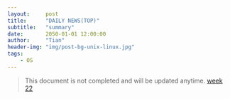 ```yaml
---
layout:     post
title:      "DAILY NEWS(TOP)"
subtitle:   "summary"
date:       2050-01-01 12:00:00
author:     "Tian"
header-img: "img/post-bg-unix-linux.jpg"
tags:
    - OS
---
```


> This document is not completed and will be updated anytime. 
[week 22](https://wtrience.github.io/2020/05/25/daily-news-0525/)